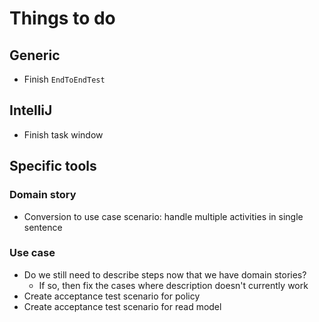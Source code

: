 # Things to do

## Generic

- Finish `EndToEndTest`


## IntelliJ

- Finish task window


## Specific tools

### Domain story

- Conversion to use case scenario: handle multiple activities in single sentence


### Use case

- Do we still need to describe steps now that we have domain stories?
  - If so, then fix the cases where description doesn't currently work
- Create acceptance test scenario for policy
- Create acceptance test scenario for read model
